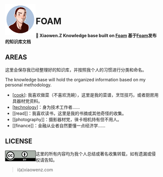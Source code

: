 <img src="attachments/avatar.jpg" width=100 align="left">

# FOAM

**👋 Xiaowen.Z Knowledge base built on [Foam](https://foambubble.github.io) 基于[Foam](https://foambubble.github.io)发布的知识库文档**

## AREAS

这里会保存我已经整理好的知识库，并按照我个人的习惯进行分类和命名。

The knowledge base will hold the organized information based on my personal methodology.

- [[cook]]: 我喜欢做菜（不喜欢洗碗），这里是我的菜谱，烹饪技巧，或者厨房用具器材党资料。
- [[technology]]：身为技术工作者……
- [[read]]：我喜欢读书，这里是我的书摘或其他奇怪的收集。
- [[photography]]：摄影器材党，徕卡相机持有但不用人。
- [[finance]]：金融从业者自然要懂一点经济学……

## LICENSE

<img src="attachments/cc-by.png" width=100 align="left"> 这里的所有内容均为我个人总结或著名收集转载，如有遗漏或侵权请告知。

> i(a)xiaowenz.com

[//begin]: # "Autogenerated link references for markdown compatibility"
[cook]: cook "cook"
[technology]: technology "technology"
[//end]: # "Autogenerated link references"